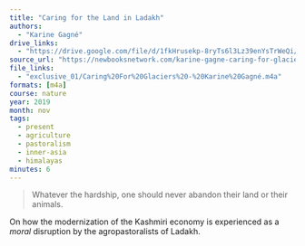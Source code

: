 ```yaml
---
title: "Caring for the Land in Ladakh"
authors:
  - "Karine Gagné"
drive_links:
  - "https://drive.google.com/file/d/1fkHrusekp-8ryTs6l3Lz39enYsTrWeQi/view?usp=drive_link"
source_url: "https://newbooksnetwork.com/karine-gagne-caring-for-glaciers-land-animals-and-humanity-in-the-himalayas-u-washington-press-2019"
file_links:
  - "exclusive_01/Caring%20For%20Glaciers%20-%20Karine%20Gagné.m4a"
formats: [m4a]
course: nature
year: 2019
month: nov
tags:
  - present
  - agriculture
  - pastoralism
  - inner-asia
  - himalayas
minutes: 6
---
```


> Whatever the hardship, one should never abandon their land or their animals.

On how the modernization of the Kashmiri economy is experienced as a _moral_ disruption by the agropastoralists of Ladakh.
